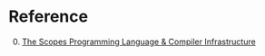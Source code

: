 # Reference

0. [The Scopes Programming Language & Compiler Infrastructure](https://hg.sr.ht/~duangle/scopes)


